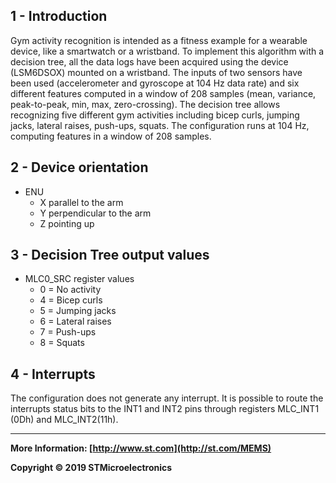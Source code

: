 ## 1 - Introduction

Gym activity recognition is intended as a fitness example for a wearable device, like a smartwatch or a wristband.
To implement this algorithm with a decision tree, all the data logs have been acquired using the device (LSM6DSOX) mounted on a wristband.
The inputs of two sensors have been used (accelerometer and gyroscope at 104 Hz data rate) and six different features computed in a window of 208 samples (mean, variance, peak-to-peak, min, max, zero-crossing).
The decision tree allows recognizing five different gym activities including bicep curls, jumping jacks, lateral raises, push-ups, squats.
The configuration runs at 104 Hz, computing features in a window of 208 samples.


## 2 - Device orientation

- ENU
  - X parallel to the arm
  - Y perpendicular to the arm
  - Z pointing up


## 3 - Decision Tree output values

- MLC0_SRC register values
  - 0 = No activity
  - 4 = Bicep curls
  - 5 = Jumping jacks
  - 6 = Lateral raises
  - 7 = Push-ups
  - 8 = Squats


## 4 - Interrupts

The configuration does not generate any interrupt. 
It is possible to route the interrupts status bits to the INT1 and INT2 pins through registers MLC_INT1 (0Dh) and MLC_INT2(11h).

------

**More Information: [http://www.st.com](http://st.com/MEMS)**

**Copyright © 2019 STMicroelectronics**